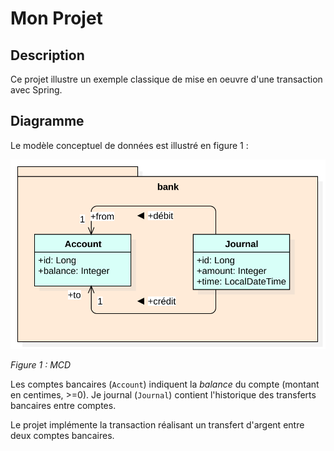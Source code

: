 # Mon Projet

## Description
Ce projet illustre un exemple classique de mise en oeuvre d'une transaction avec Spring.

## Diagramme
Le modèle conceptuel de données est illustré en figure 1 :

![Diagramme Bancaire](./doc/banking.svg)

*Figure 1 : MCD*

Les comptes bancaires (`Account`) indiquent la *balance* du compte (montant en centimes, >=0). Je journal (`Journal`) contient
l'historique des transferts bancaires entre comptes.

Le projet implémente la transaction réalisant un transfert d'argent entre deux comptes bancaires.

